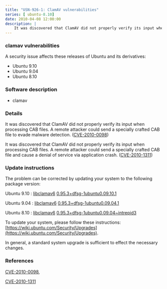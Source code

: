 ```yaml
---
title: "USN-926-1: ClamAV vulnerabilities"
series: [ ubuntu-8.10]
date: 2010-04-08 12:00:00
description: |
    It was discovered that ClamAV did not properly verify its input when processing CAB files. A remote attacker could send a specially crafted CAB file to evade malware detection. ([CVE-2010-0098](http://people.ubuntu.com/~ubuntu-security/cve/CVE-2010-0098))
--- 
```

 
 


### clamav vulnerabilities

A security issue affects these releases of Ubuntu and its derivatives:

* Ubuntu 9.10
* Ubuntu 9.04
* Ubuntu 8.10

### Software description

* clamav 

### Details

It was discovered that ClamAV did not properly verify its input when processing CAB files. A remote attacker could send a specially crafted CAB file to evade malware detection. ([CVE-2010-0098](http://people.ubuntu.com/~ubuntu-security/cve/CVE-2010-0098))

It was discovered that ClamAV did not properly verify its input when processing CAB files. A remote attacker could send a specially crafted CAB file and cause a denial of service via application crash. ([CVE-2010-1311](http://people.ubuntu.com/~ubuntu-security/cve/CVE-2010-1311)) 

### Update instructions

The problem can be corrected by updating your system to the following package version:

Ubuntu 9.10
 : [libclamav6](https://launchpad.net/ubuntu/+source/clamav) <span> [0.95.3+dfsg-1ubuntu0.09.10.1](https://launchpad.net/ubuntu/+source/clamav/0.95.3+dfsg-1ubuntu0.09.10.1) </span> 

Ubuntu 9.04
 : [libclamav6](https://launchpad.net/ubuntu/+source/clamav) <span> [0.95.3+dfsg-1ubuntu0.09.04.1](https://launchpad.net/ubuntu/+source/clamav/0.95.3+dfsg-1ubuntu0.09.04.1) </span> 

Ubuntu 8.10
 : [libclamav6](https://launchpad.net/ubuntu/+source/clamav) <span> [0.95.3+dfsg-1ubuntu0.09.04~intrepid3](https://launchpad.net/ubuntu/+source/clamav/0.95.3+dfsg-1ubuntu0.09.04~intrepid3) </span> 

To update your system, please follow these instructions: [https://wiki.ubuntu.com/Security/Upgrades](https://wiki.ubuntu.com/Security/Upgrades).

In general, a standard system upgrade is sufficient to effect the necessary changes. 

### References

 
 [CVE-2010-0098](http://people.ubuntu.com/~ubuntu-security/cve/CVE-2010-0098), 

 [CVE-2010-1311](http://people.ubuntu.com/~ubuntu-security/cve/CVE-2010-1311)
 

